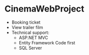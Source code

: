 # CinemaWebProject
- Booking ticket
- View trailer film 
- Technical support: 
  - ASP.NET MVC
  - Entity Framework Code first 
  - SQL Server 
